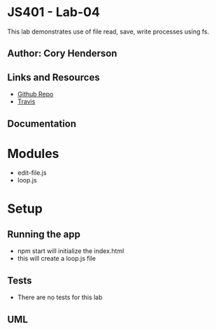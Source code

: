 # JS401 - Lab-04
This lab demonstrates use of file read, save, write processes using fs.

## Author: Cory Henderson

## Links and Resources
- [Github Repo](https://github.com/401-advanced-javascript-1/lab-04)
- [Travis](https://www.travis-ci.com/401-advanced-javascript-1/lab-04)

## Documentation

# Modules
- edit-file.js
- loop.js

# Setup

## Running the app
- npm start will initialize the index.html
- this will create a loop.js file
## Tests
- There are no tests for this lab

## UML